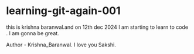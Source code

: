 # learning-git-again-001
this is krishna baranwal.and on 12th dec 2024 
I am starting to learn to code .
I am gonna be great.




Author - Krishna_Baranwal.
I love you Sakshi.

